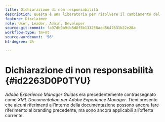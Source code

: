 ```yaml
---
title: Dichiarazione di non responsabilità
description: Questa è una liberatoria per risolvere il cambiamento del nome del prodotto di XML Documentation per Adobe Experience Manager in AEM Guides
feature: Disclaimer
role: User, Leader, Admin, Developer
source-git-commit: fa07db6a9cb8d8f5b133258acd5647631b22e28a
workflow-type: tm+mt
source-wordcount: '56'
ht-degree: 3%

---
```


# Dichiarazione di non responsabilità {#id2263D0P0TYU}

*Adobe Experience Manager Guides* era precedentemente contrassegnato come *XML Documentation per Adobe Experience Manager*. Tieni presente che alcuni riferimenti all’interno della documentazione possono ancora fare riferimento al branding precedente, ma sono ancora applicabili all’offerta corrente.
